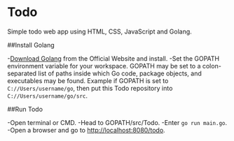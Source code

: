 # Todo
Simple todo web app using HTML, CSS, JavaScript and Golang.

##Install Golang

-[Download Golang](https://golang.org/dl/) from the  Official Website and install.
-Set the GOPATH environment variable for your workspace.
 GOPATH may be set to a colon-separated list of paths inside which Go code, package objects, and executables may be found.
 Example if GOPATH is set to `C://Users/username/go`, then put this Todo repository into `C://Users/username/go/src`.
 
##Run Todo 

-Open terminal or CMD.
-Head to GOPATH/src/Todo.
-Enter `go run main.go`.
-Open a browser and go to [http://localhost:8080/todo](http://localhost:8080/todo).
 
 
